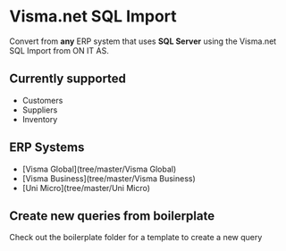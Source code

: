 # Visma.net SQL Import

Convert from **any** ERP system that uses **SQL Server** using the Visma.net SQL Import from ON IT AS.

## Currently supported

 * Customers
 * Suppliers
 * Inventory

## ERP Systems

 * [Visma Global](tree/master/Visma Global)
 * [Visma Business](tree/master/Visma Business)
 * [Uni Micro](tree/master/Uni Micro)

## Create new queries from boilerplate

Check out the boilerplate folder for a template to create a new query